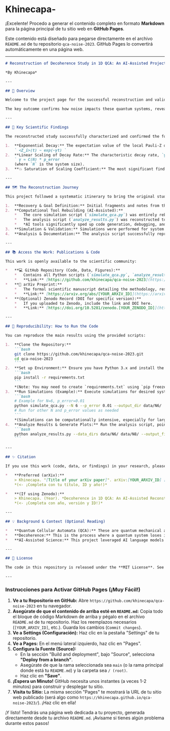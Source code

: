 # Khinecapa-

¡Excelente! Procedo a generar el contenido completo en formato **Markdown** para la página principal de tu sitio web en **GitHub Pages**.

Este contenido está diseñado para pegarse directamente en el archivo `README.md` de tu repositorio `qca-noise-2023`. GitHub Pages lo convertirá automáticamente en una página web.

---

```markdown
# Reconstruction of Decoherence Study in 1D QCA: An AI-Assisted Project

*By Khinecapa*

---

## 🚀 Overview

Welcome to the project page for the successful reconstruction and validation of a scientific study on **decoherence in 1D Quantum Cellular Automata (QCA)** under local Pauli noise. This project, significantly accelerated through **AI-human collaboration**, recovered incomplete research, rebuilt the necessary computational tools, validated the core scientific findings, and made the results fully open and reproducible.

The key outcome confirms how noise impacts these quantum systems, revealing a crucial **saturation effect** that limits noise propagation as the system size grows.

---

## 🎯 Key Scientific Findings

The reconstructed study successfully characterized and confirmed the following effects of local Pauli noise (with error probability `p_error`) on a 1D QCA chain with CZ interactions:

1.  **Exponential Decay:** The expectation value of the local Pauli-Z operator, `<Z_i>(t)`, decays exponentially over time:
    ` <Z_i>(t) ~ exp(-γt) `
2.  **Linear Scaling of Decay Rate:** The characteristic decay rate, `γ`, scales linearly with the probability of the Pauli error:
    ` γ ≈ C(N) * p_error `
    (where `N` is the system size).
3.  **💥 Saturation of Scaling Coefficient:** The most significant finding is that the normalized scaling coefficient, `C(N)`, **saturates** (approaches a constant value) as the system size `N` increases. This suggests an intrinsic limit to how much local noise can cumulatively affect the system's global decoherence rate, even in large QCA chains.

---

## 🗺️ The Reconstruction Journey

This project followed a systematic itinerary to bring the original study back to life:

1.  **Recovery & Goal Definition:** Initial fragments and notes from the original study were analyzed to define the core scientific questions and target results (specifically, reproducing key figures showing `γ vs p_error` and `C(N) vs N`).
2.  **Computational Tool Rebuilding (AI-Assisted):**
    *   The core simulation script (`simulate_qca.py`) was entirely rebuilt using **Python** and **Qiskit Aer**. It leverages the `DensityMatrix` simulator and Qiskit's `NoiseModel` to accurately inject local Pauli errors (X, Y, Z with equal probability `p_error/3`).
    *   The analysis script (`analyze_results.py`) was reconstructed to automatically load simulation data, perform exponential fits to extract decay rates (`γ`), perform linear fits to extract scaling coefficients (`C(N)`), and generate the final plots.
    *   *AI tools significantly sped up code generation, debugging, and implementation of numerical methods.*
3.  **Simulation & Validation:** Simulations were performed for system sizes `N=6` and `N=8` across a range of error probabilities `p_error`. Results were validated against expected physical behavior (e.g., no decay without noise, exponential decay with noise).
4.  **Analysis & Documentation:** The analysis script successfully reproduced the linear scaling and saturation phenomena. A detailed manuscript and this project page were prepared to document the findings and methodology.

---

## 📚 Access the Work: Publications & Code

This work is openly available to the scientific community:

*   **💻 GitHub Repository (Code, Data, Figures):**
    *   Contains all Python scripts (`simulate_qca.py`, `analyze_results.py`), sample data, generated figures, and this documentation.
    *   **Link:** [https://github.com/khinecapa/qca-noise-2023](https://github.com/khinecapa/qca-noise-2023) *(<- ¡Este es tu repositorio actual!)*
*   **📄 arXiv Preprint:**
    *   The formal scientific manuscript detailing the methodology, results, and discussion.
    *   **Link:** [https://arxiv.org/abs/[YOUR_ARXIV_ID]](https://arxiv.org/abs/[YOUR_ARXIV_ID]) *(<- ¡Reemplaza [YOUR_ARXIV_ID] con tu ID real!)*
*   **(Optional) Zenodo Record (DOI for specific version):**
    *   If you uploaded to Zenodo, include the link and DOI here.
    *   **Link:** [https://doi.org/10.5281/zenodo.[YOUR_ZENODO_ID]](https://doi.org/10.5281/zenodo.[YOUR_ZENODO_ID]) *(<- ¡Reemplaza [YOUR_ZENODO_ID] si aplica!)*

---

## 🔄 Reproducibility: How to Run the Code

You can reproduce the main results using the provided scripts:

1.  **Clone the Repository:**
    ```bash
    git clone https://github.com/khinecapa/qca-noise-2023.git
    cd qca-noise-2023
    ```
2.  **Set up Environment:** Ensure you have Python 3.x and install the required libraries:
    ```bash
    pip install -r requirements.txt
    ```
    *(Note: You may need to create `requirements.txt` using `pip freeze > requirements.txt` in your working environment)*
3.  **Run Simulations (Example):** Execute simulations for desired system sizes and error probabilities. Output is saved in specified directories.
    ```bash
    # Example for N=6, p_error=0.01
    python simulate_qca.py --N 6 --p_error 0.01 --output_dir data/N6/
    # Run for other N and p_error values as needed
    ```
    *(Simulations can be computationally intensive, especially for larger N)*
4.  **Analyze Results & Generate Plots:** Run the analysis script, pointing it to the directories containing simulation data. Figures will be saved in the specified output directory.
    ```bash
    python analyze_results.py --data_dirs data/N6/ data/N8/ --output_fig_dir figures/
    ```

---

## ✨ Citation

If you use this work (code, data, or findings) in your research, please cite:

*   **Preferred (arXiv):**
    > Khinecapa. "[Title of your arXiv paper]". arXiv:[YOUR_ARXIV_ID] [quant-ph] (Year).
    *(<- ¡Completa con tu título, ID y año!)*

*   **(If using Zenodo):**
    > Khinecapa. (Year). *Decoherence in 1D QCA: An AI-Assisted Reconstruction* (Version X.X.X) [Data set/Software]. Zenodo. [https://doi.org/10.5281/zenodo.[YOUR_ZENODO_ID]](https://doi.org/10.5281/zenodo.[YOUR_ZENODO_ID])
    *(<- ¡Completa con año, versión y ID!)*

---

## 💡 Background & Context (Optional Reading)

*   **Quantum Cellular Automata (QCA):** These are quantum mechanical analogues of classical cellular automata. They consist of arrays of quantum systems (e.g., qubits) that evolve in discrete time steps based on local interaction rules. They are models for complex quantum dynamics and potential platforms for quantum computation.
*   **Decoherence:** This is the process where a quantum system loses its "quantumness" (like superposition and entanglement) due to interactions with its environment (noise). It's a major obstacle in building reliable quantum computers. Understanding how noise propagates in systems like QCA is crucial.
*   **AI-Assisted Science:** This project leveraged AI language models to accelerate tasks like writing simulation code (Qiskit), implementing numerical analysis (fitting algorithms), debugging, and drafting documentation. The human researcher (Khinecapa) provided the scientific direction, validation, and final interpretation.

---

## 📜 License

The code in this repository is released under the **MIT License**. See the `LICENSE` file for details.

---
```

### **Instrucciones para Activar GitHub Pages (¡Muy Fácil!)**

1.  **Ve a tu Repositorio en GitHub:** Abre `https://github.com/khinecapa/qca-noise-2023` en tu navegador.
2.  **Asegúrate de que el contenido de arriba esté en `README.md`:** Copia todo el bloque de código Markdown de arriba y pégalo en el archivo `README.md` de tu repositorio. Haz los reemplazos necesarios (`[YOUR_ARXIV_ID]`, etc.). Guarda los cambios (`Commit changes`).
3.  **Ve a Settings (Configuración):** Haz clic en la pestaña "Settings" de tu repositorio.
4.  **Ve a Pages:** En el menú lateral izquierdo, haz clic en "Pages".
5.  **Configura la Fuente (Source):**
    *   En la sección "Build and deployment", bajo "Source", selecciona **"Deploy from a branch"**.
    *   Asegúrate de que la rama seleccionada sea `main` (o la rama principal donde está tu `README.md`) y la carpeta sea `/ (root)`.
    *   Haz clic en **"Save"**.
6.  **¡Espera un Minuto!** GitHub necesita unos instantes (a veces 1-2 minutos) para construir y desplegar tu sitio.
7.  **Visita tu Sitio:** La misma sección "Pages" te mostrará la URL de tu sitio web publicado (será algo como `https://khinecapa.github.io/qca-noise-2023/`). ¡Haz clic en ella!

¡Y listo! Tendrás una página web dedicada a tu proyecto, generada directamente desde tu archivo `README.md`. ¡Avísame si tienes algún problema durante estos pasos!
